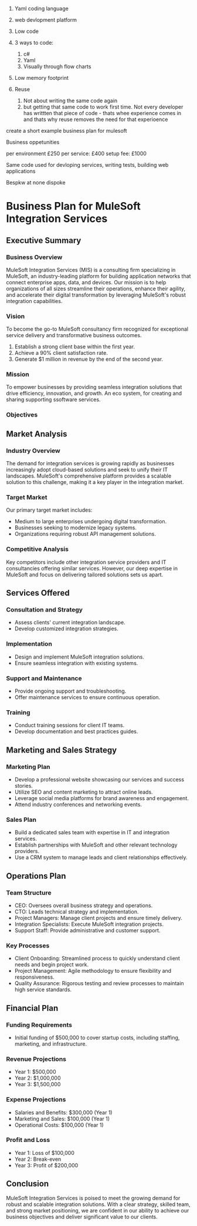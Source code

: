 1. Yaml coding language
2. web devlopment platform  

2.  Low code 
3. 3 ways to code:
	1. c#
	2. Yaml
	3. Visually through flow charts
4. Low memory footprint
5. Reuse
	1. Not about writing the same code  again 
	2. but getting that same code to work first time. Not every developer has writtten that piece of code - thats whee experience comes in and thats why reuse removes the need for that experioence

create a short example business plan for mulesoft

Business oppetunities

per environment £250
per service: £400
setup fee: £1000

Same code used for devloping services, writing tests, building web applications

Bespkw at none dispoke

# Business Plan for MuleSoft Integration Services

## Executive Summary

### Business Overview

MuleSoft Integration Services (MIS) is a consulting firm specializing in MuleSoft, an industry-leading platform for building application networks that connect enterprise apps, data, and devices. Our mission is to help organizations of all sizes streamline their operations, enhance their agility, and accelerate their digital transformation by leveraging MuleSoft's robust integration capabilities.

### Vision

To become the go-to MuleSoft consultancy firm recognized for exceptional service delivery and transformative business outcomes.
1. Establish a strong client base within the first year.
2. Achieve a 90% client satisfaction rate.
3. Generate $1 million in revenue by the end of the second year.
### Mission

To empower businesses by providing seamless integration solutions that drive efficiency, innovation, and growth. An eco system, for creating and sharing supporting ssoftware services. 

### Objectives



## Market Analysis

### Industry Overview

The demand for integration services is growing rapidly as businesses increasingly adopt cloud-based solutions and seek to unify their IT landscapes. MuleSoft's comprehensive platform provides a scalable solution to this challenge, making it a key player in the integration market.

### Target Market

Our primary target market includes:

- Medium to large enterprises undergoing digital transformation.
- Businesses seeking to modernize legacy systems.
- Organizations requiring robust API management solutions.

### Competitive Analysis

Key competitors include other integration service providers and IT consultancies offering similar services. However, our deep expertise in MuleSoft and focus on delivering tailored solutions sets us apart.

## Services Offered

### Consultation and Strategy

- Assess clients' current integration landscape.
- Develop customized integration strategies.

### Implementation

- Design and implement MuleSoft integration solutions.
- Ensure seamless integration with existing systems.

### Support and Maintenance

- Provide ongoing support and troubleshooting.
- Offer maintenance services to ensure continuous operation.

### Training

- Conduct training sessions for client IT teams.
- Develop documentation and best practices guides.

## Marketing and Sales Strategy

### Marketing Plan

- Develop a professional website showcasing our services and success stories.
- Utilize SEO and content marketing to attract online leads.
- Leverage social media platforms for brand awareness and engagement.
- Attend industry conferences and networking events.

### Sales Plan

- Build a dedicated sales team with expertise in IT and integration services.
- Establish partnerships with MuleSoft and other relevant technology providers.
- Use a CRM system to manage leads and client relationships effectively.

## Operations Plan

### Team Structure

- CEO: Oversees overall business strategy and operations.
- CTO: Leads technical strategy and implementation.
- Project Managers: Manage client projects and ensure timely delivery.
- Integration Specialists: Execute MuleSoft integration projects.
- Support Staff: Provide administrative and customer support.

### Key Processes

- Client Onboarding: Streamlined process to quickly understand client needs and begin project work.
- Project Management: Agile methodology to ensure flexibility and responsiveness.
- Quality Assurance: Rigorous testing and review processes to maintain high service standards.

## Financial Plan

### Funding Requirements

- Initial funding of $500,000 to cover startup costs, including staffing, marketing, and infrastructure.

### Revenue Projections

- Year 1: $500,000
- Year 2: $1,000,000
- Year 3: $1,500,000

### Expense Projections

- Salaries and Benefits: $300,000 (Year 1)
- Marketing and Sales: $100,000 (Year 1)
- Operational Costs: $100,000 (Year 1)

### Profit and Loss

- Year 1: Loss of $100,000
- Year 2: Break-even
- Year 3: Profit of $200,000

## Conclusion

MuleSoft Integration Services is poised to meet the growing demand for robust and scalable integration solutions. With a clear strategy, skilled team, and strong market positioning, we are confident in our ability to achieve our business objectives and deliver significant value to our clients.